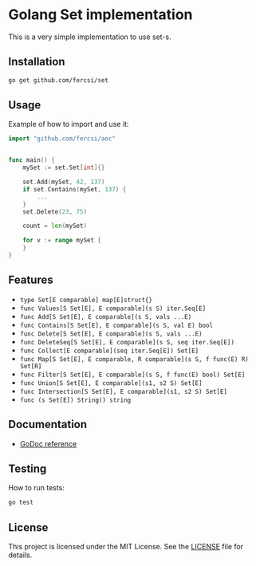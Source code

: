 # Golang Set implementation

This is a very simple implementation to use set-s.

## Installation

```bash
go get github.com/fercsi/set
```

## Usage

Example of how to import and use it:

```go
import "github.com/fercsi/aoc"


func main() {
    mySet := set.Set[int]{}

    set.Add(mySet, 42, 137)
    if set.Contains(mySet, 137) {
        ...
    }
    set.Delete(23, 75)

    count = len(mySet)

    for v := range mySet {
    }
}
```

## Features

- `type Set[E comparable] map[E]struct{}`
- `func Values[S Set[E], E comparable](s S) iter.Seq[E]`
- `func Add[S Set[E], E comparable](s S, vals ...E)`
- `func Contains[S Set[E], E comparable](s S, val E) bool`
- `func Delete[S Set[E], E comparable](s S, vals ...E)`
- `func DeleteSeq[S Set[E], E comparable](s S, seq iter.Seq[E])`
- `func Collect[E comparable](seq iter.Seq[E]) Set[E]`
- `func Map[S Set[E], E comparable, R comparable](s S, f func(E) R) Set[R]`
- `func Filter[S Set[E], E comparable](s S, f func(E) bool) Set[E]`
- `func Union[S Set[E], E comparable](s1, s2 S) Set[E]`
- `func Intersection[S Set[E], E comparable](s1, s2 S) Set[E]`
- `func (s Set[E]) String() string`

## Documentation

- [GoDoc reference](https://pkg.go.dev/github.com/fercsi/set)

## Testing

How to run tests:

```bash
go test
```

## License

This project is licensed under the MIT License. See the [LICENSE](./LICENSE) file for details.
